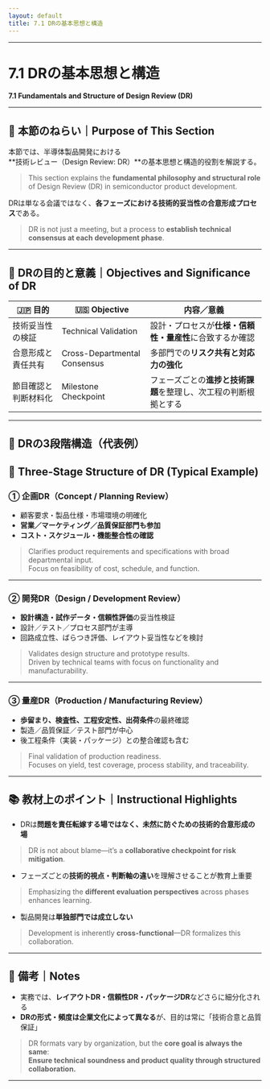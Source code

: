 ```yaml
---
layout: default
title: 7.1 DRの基本思想と構造
---
```


---

# 7.1 DRの基本思想と構造  
**7.1 Fundamentals and Structure of Design Review (DR)**

---

## 🎯 本節のねらい｜Purpose of This Section

本節では、半導体製品開発における  
**技術レビュー（Design Review: DR）**の基本思想と構造的役割を解説する。  
> This section explains the **fundamental philosophy and structural role** of Design Review (DR) in semiconductor product development.

DRは単なる会議ではなく、**各フェーズにおける技術的妥当性の合意形成プロセス**である。  
> DR is not just a meeting, but a process to **establish technical consensus at each development phase**.

---

## 🧱 DRの目的と意義｜Objectives and Significance of DR

| 🇯🇵 目的 | 🇺🇸 Objective | 内容／意義 |
|---------|---------------|------------|
| 技術妥当性の検証 | Technical Validation | 設計・プロセスが**仕様・信頼性・量産性**に合致するか確認 |
| 合意形成と責任共有 | Cross-Departmental Consensus | 多部門での**リスク共有と対応力の強化** |
| 節目確認と判断材料化 | Milestone Checkpoint | フェーズごとの**進捗と技術課題**を整理し、次工程の判断根拠とする |

---

## 🔁 DRの3段階構造（代表例）  
## 🔁 Three-Stage Structure of DR (Typical Example)

### ① 企画DR（Concept / Planning Review）

- 顧客要求・製品仕様・市場環境の明確化  
- **営業／マーケティング／品質保証部門も参加**  
- **コスト・スケジュール・機能整合性の確認**

> Clarifies product requirements and specifications with broad departmental input.  
> Focus on feasibility of cost, schedule, and function.

---

### ② 開発DR（Design / Development Review）

- **設計構造・試作データ・信頼性評価**の妥当性検証  
- 設計／テスト／プロセス部門が主導  
- 回路成立性、ばらつき評価、レイアウト妥当性などを検討

> Validates design structure and prototype results.  
> Driven by technical teams with focus on functionality and manufacturability.

---

### ③ 量産DR（Production / Manufacturing Review）

- **歩留まり、検査性、工程安定性、出荷条件**の最終確認  
- 製造／品質保証／テスト部門が中心  
- 後工程条件（実装・パッケージ）との整合確認も含む

> Final validation of production readiness.  
> Focuses on yield, test coverage, process stability, and traceability.

---

## 📚 教材上のポイント｜Instructional Highlights

- DRは**問題を責任転嫁する場ではなく、未然に防ぐための技術的合意形成の場**  
> DR is not about blame—it’s a **collaborative checkpoint for risk mitigation**.

- フェーズごとの**技術的視点・判断軸の違い**を理解させることが教育上重要  
> Emphasizing the **different evaluation perspectives** across phases enhances learning.

- 製品開発は**単独部門では成立しない**  
> Development is inherently **cross-functional**—DR formalizes this collaboration.

---

## 📝 備考｜Notes

- 実務では、**レイアウトDR・信頼性DR・パッケージDR**などさらに細分化される  
- **DRの形式・頻度は企業文化によって異なる**が、目的は常に「技術合意と品質保証」

> DR formats vary by organization, but the **core goal is always the same**:  
> **Ensure technical soundness and product quality through structured collaboration.**

---
